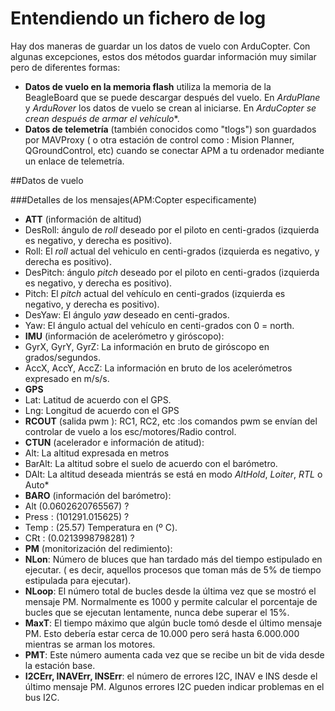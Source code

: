 # Entendiendo un fichero de log

Hay dos maneras de guardar un los datos de vuelo con ArduCopter. Con algunas excepciones, estos dos métodos guardar información muy similar pero de diferentes formas:

+ **Datos de vuelo en la memoria flash** utiliza la memoria de la BeagleBoard que se puede descargar después del vuelo. En *ArduPlane* y *ArduRover* los datos de vuelo se crean al iniciarse. En **ArduCopter* se crean después de armar el vehículo**.
+ **Datos de telemetría** (también conocidos como "tlogs") son guardados por MAVProxy ( o otra estación de control como : Mision Planner, QGroundControl, etc) cuando se conectar APM a tu ordenador mediante un enlace de telemetría. 

##Datos de vuelo

###Detalles de los mensajes(APM:Copter especificamente)
+ **ATT** (información de altitud)
 + DesRoll: ángulo de *roll* deseado por el piloto en centi-grados (izquierda es negativo, y derecha es positivo). 
 + Roll: El *roll* actual del vehiculo en centi-grados (izquierda es negativo, y derecha es positivo).
 + DesPitch: ángulo *pitch* deseado por el piloto en centi-grados (izquierda es negativo, y derecha es positivo). 
 + Pitch: El *pitch* actual del vehículo en centi-grados (izquierda es negativo, y derecha es positivo). 
 + DesYaw: El ángulo *yaw* deseado en centi-grados.
 + Yaw: El ángulo actual del vehículo en centi-grados con 0 = north.
+ **IMU** (información de acelerómetro y giróscopo):
 + GyrX, GyrY, GyrZ: La información en bruto de giróscopo en grados/segundos.
 + AccX, AccY, AccZ: La información en bruto de los acelerómetros expresado en m/s/s.
+ **GPS**
 + Lat: Latitud de acuerdo con el GPS.
 + Lng: Longitud de acuerdo con el GPS
+ **RCOUT** (salida pwm ): RC1, RC2, etc :los comandos pwm se envían del controlar de vuelo a los esc/motores/Radio control.
+ **CTUN** (acelerador e información de atitud):
 + Alt: La altitud expresada en metros
 + BarAlt: La altitud sobre el suelo de acuerdo con el barómetro.
 + DAlt: La altitud deseada mientrás se está en modo *AltHold*, *Loiter*, *RTL* o Auto*
+ **BARO** (información del barómetro):
 + Alt (0.0602620765567) ?
 + Press : (101291.015625) ?
 + Temp : (25.57) Temperatura en (º C).
 + CRt : (0.0213998798281) ?
+ **PM** (monitorización del redimiento):
 + **NLon**: Número de bluces que han tardado más del tiempo estipulado en ejecutar. ( es decir, aquellos procesos que toman más de 5% de tiempo estipulada para ejecutar).
 + **NLoop**: El número total de bucles desde la última vez que se mostró el mensaje PM. Normalmente es 1000 y permite calcular el porcentaje de bucles que se ejecutan lentamente, nunca debe superar el 15%.
 + **MaxT**: El tiempo máximo que algún bucle tomó desde el último mensaje PM. Esto debería estar cerca de 10.000 pero será hasta 6.000.000 mientras se arman los motores.
 + **PMT**: Este número aumenta cada vez que se recibe un bit de vida desde la estación base. 
 + **I2CErr, INAVErr, INSErr**: el número de errores I2C, INAV e INS desde el último mensaje PM. Algunos errores I2C pueden indicar problemas en el bus I2C. 











